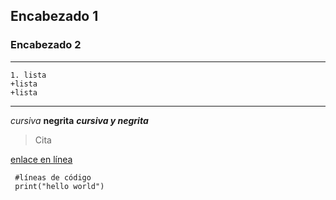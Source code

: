  ## Encabezado 1
 ### Encabezado 2
***
    1. lista
    +lista
    +lista
***
*cursiva*
**negrita**
***cursiva y negrita***

> Cita

[enlace en línea](http://www.com)

~~~
 #líneas de código
 print("hello world")
~~~
